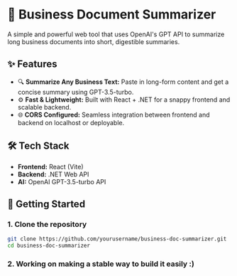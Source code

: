# 🧠 Business Document Summarizer

A simple and powerful web tool that uses OpenAI's GPT API to summarize long business documents into short, digestible summaries.

## ✨ Features

- 🔍 **Summarize Any Business Text:** Paste in long-form content and get a concise summary using GPT-3.5-turbo.
- ⚙️ **Fast & Lightweight:** Built with React + .NET for a snappy frontend and scalable backend.
- 🌐 **CORS Configured:** Seamless integration between frontend and backend on localhost or deployable.

## 🛠 Tech Stack

- **Frontend:** React (Vite)
- **Backend:** .NET Web API
- **AI:** OpenAI GPT-3.5-turbo API

## 🚀 Getting Started

### 1. Clone the repository
```bash
git clone https://github.com/yourusername/business-doc-summarizer.git
cd business-doc-summarizer
```

### 2. Working on making a stable way to build it easily :)
